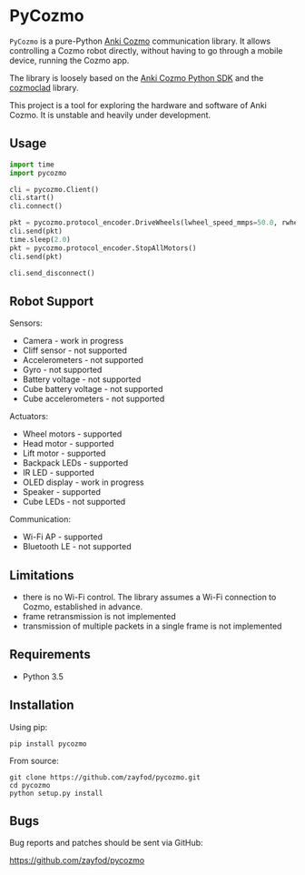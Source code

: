 PyCozmo
=======

`PyCozmo` is a pure-Python [Anki Cozmo](https://anki.com/en-us/cozmo.html) communication library. It allows controlling
a Cozmo robot directly, without having to go through a mobile device, running the Cozmo app.

The library is loosely based on the [Anki Cozmo Python SDK](https://github.com/anki/cozmo-python-sdk) and the
[cozmoclad](https://pypi.org/project/cozmoclad/) library.

This project is a tool for exploring the hardware and software of Anki Cozmo. It is unstable and heavily under
development.


Usage
-----

```python
import time
import pycozmo

cli = pycozmo.Client()
cli.start()
cli.connect()

pkt = pycozmo.protocol_encoder.DriveWheels(lwheel_speed_mmps=50.0, rwheel_speed_mmps=50.0) 
cli.send(pkt)
time.sleep(2.0)
pkt = pycozmo.protocol_encoder.StopAllMotors()
cli.send(pkt)

cli.send_disconnect()
```


Robot Support
-------------

Sensors:
- Camera - work in progress
- Cliff sensor - not supported
- Accelerometers - not supported
- Gyro - not supported
- Battery voltage - not supported
- Cube battery voltage - not supported
- Cube accelerometers - not supported

Actuators:
- Wheel motors - supported
- Head motor - supported
- Lift motor - supported
- Backpack LEDs - supported
- IR LED - supported
- OLED display - work in progress
- Speaker - supported
- Cube LEDs - not supported

Communication:
- Wi-Fi AP - supported
- Bluetooth LE - not supported


Limitations
-----------

- there is no Wi-Fi control. The library assumes a Wi-Fi connection to Cozmo, established in advance.
- frame retransmission is not implemented
- transmission of multiple packets in a single frame is not implemented


Requirements
------------

- Python 3.5


Installation
------------

Using pip:

```
pip install pycozmo
```

From source:

```
git clone https://github.com/zayfod/pycozmo.git
cd pycozmo
python setup.py install
```


Bugs
----

Bug reports and patches should be sent via GitHub:

https://github.com/zayfod/pycozmo
